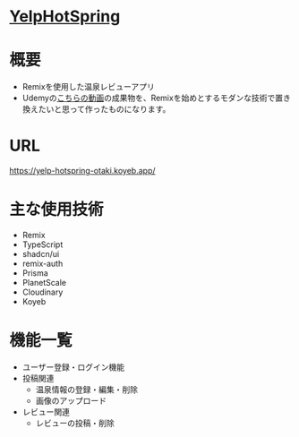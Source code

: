 # [YelpHotSpring](https://yelp-hotspring-otaki.koyeb.app/)

# 概要

- Remixを使用した温泉レビューアプリ
- Udemyの[こちらの動画](https://www.udemy.com/course/the-web-developer-bootcamp-2021-japan/?couponCode=ST12MT030524)の成果物を、Remixを始めとするモダンな技術で置き換えたいと思って作ったものになります。

# URL

https://yelp-hotspring-otaki.koyeb.app/

# 主な使用技術

- Remix
- TypeScript
- shadcn/ui
- remix-auth
- Prisma
- PlanetScale
- Cloudinary
- Koyeb

# 機能一覧

- ユーザー登録・ログイン機能
- 投稿関連
  - 温泉情報の登録・編集・削除
  - 画像のアップロード
- レビュー関連
  - レビューの投稿・削除

